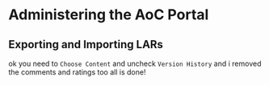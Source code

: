 # Administering the AoC Portal

## Exporting and Importing LARs
ok you need to `Choose Content` and uncheck `Version History` and i removed the comments and ratings too
all is done!
